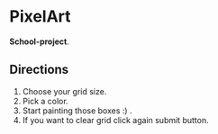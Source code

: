 # PixelArt
**School-project**.

## Directions

<ol>
  <li>Choose your grid size.</li>
  <li>Pick a color.</li>
  <li>Start painting those boxes :) .</li>
  <li>If you want to clear grid click again submit button.</li>
  </ol>
  
  

